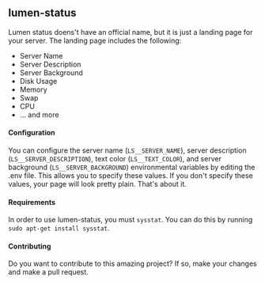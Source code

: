 ## lumen-status
Lumen status doens't have an official name, but it is just a landing page for your server. The landing page includes the following:
* Server Name
* Server Description
* Server Background
* Disk Usage
* Memory
* Swap
* CPU
* ... and more

#### Configuration
You can configure the server name (`LS__SERVER_NAME`), server description (`LS__SERVER_DESCRIPTION`), text color (`LS__TEXT_COLOR`), and server background (`LS__SERVER_BACKGROUND`) environmental variables by editing the .env file. This allows you to specify these values. If you don't specify these values, your page will look pretty plain. That's about it.

#### Requirements
In order to use lumen-status, you must `sysstat`. You can do this by running `sudo apt-get install sysstat`.

#### Contributing
Do you want to contribute to this amazing project? If so, make your changes and make a pull request.